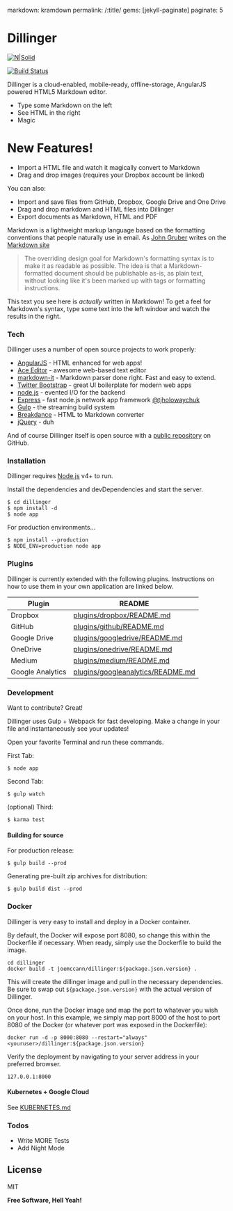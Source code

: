 markdown: kramdown
permalink: /:title/
gems: [jekyll-paginate]
paginate: 5

<h1 id="dillinger">Dillinger</h1>
<p><a href="https://nodesource.com/products/nsolid"><img src="https://cldup.com/dTxpPi9lDf.thumb.png" alt="N|Solid"></a></p>
<p><a href="https://travis-ci.org/joemccann/dillinger"><img src="https://travis-ci.org/joemccann/dillinger.svg?branch=master" alt="Build Status"></a></p>
<p>Dillinger is a cloud-enabled, mobile-ready, offline-storage, AngularJS powered HTML5 Markdown editor.</p>
<ul>
<li>Type some Markdown on the left</li>
<li>See HTML in the right</li>
<li>Magic</li>
</ul>
<h1 id="new-features-">New Features!</h1>
<ul>
<li>Import a HTML file and watch it magically convert to Markdown</li>
<li>Drag and drop images (requires your Dropbox account be linked)</li>
</ul>
<p>You can also:</p>
<ul>
<li>Import and save files from GitHub, Dropbox, Google Drive and One Drive</li>
<li>Drag and drop markdown and HTML files into Dillinger</li>
<li>Export documents as Markdown, HTML and PDF</li>
</ul>
<p>Markdown is a lightweight markup language based on the formatting conventions that people naturally use in email.  As <a href="http://daringfireball.net">John Gruber</a> writes on the <a href="http://daringfireball.net/projects/markdown/">Markdown site</a></p>
<blockquote>
<p>The overriding design goal for Markdown&#39;s
formatting syntax is to make it as readable
as possible. The idea is that a
Markdown-formatted document should be
publishable as-is, as plain text, without
looking like it&#39;s been marked up with tags
or formatting instructions.</p>
</blockquote>
<p>This text you see here is <em>actually</em> written in Markdown! To get a feel for Markdown&#39;s syntax, type some text into the left window and watch the results in the right.</p>
<h3 id="tech">Tech</h3>
<p>Dillinger uses a number of open source projects to work properly:</p>
<ul>
<li><a href="http://angularjs.org">AngularJS</a> - HTML enhanced for web apps!</li>
<li><a href="http://ace.ajax.org">Ace Editor</a> - awesome web-based text editor</li>
<li><a href="https://github.com/markdown-it/markdown-it">markdown-it</a> - Markdown parser done right. Fast and easy to extend.</li>
<li><a href="http://twitter.github.com/bootstrap/">Twitter Bootstrap</a> - great UI boilerplate for modern web apps</li>
<li><a href="http://nodejs.org">node.js</a> - evented I/O for the backend</li>
<li><a href="http://expressjs.com">Express</a> - fast node.js network app framework <a href="http://twitter.com/tjholowaychuk">@tjholowaychuk</a></li>
<li><a href="http://gulpjs.com">Gulp</a> - the streaming build system</li>
<li><a href="https://breakdance.github.io/breakdance/">Breakdance</a> - HTML to Markdown converter</li>
<li><a href="http://jquery.com">jQuery</a> - duh</li>
</ul>
<p>And of course Dillinger itself is open source with a <a href="https://github.com/joemccann/dillinger">public repository</a>
 on GitHub.</p>
<h3 id="installation">Installation</h3>
<p>Dillinger requires <a href="https://nodejs.org/">Node.js</a> v4+ to run.</p>
<p>Install the dependencies and devDependencies and start the server.</p>
<pre><code class="lang-sh">$ cd dillinger
$ npm install -d
$ <span class="hljs-keyword">node</span> <span class="hljs-title">app</span>
</code></pre>
<p>For production environments...</p>
<pre><code class="lang-sh">$ npm install --production
$ <span class="hljs-attr">NODE_ENV=</span>production <span class="hljs-keyword">node</span> <span class="hljs-title">app</span>
</code></pre>
<h3 id="plugins">Plugins</h3>
<p>Dillinger is currently extended with the following plugins. Instructions on how to use them in your own application are linked below.</p>
<table>
<thead>
<tr>
<th>Plugin</th>
<th>README</th>
</tr>
</thead>
<tbody>
<tr>
<td>Dropbox</td>
<td><a href="https://github.com/joemccann/dillinger/tree/master/plugins/dropbox/README.md">plugins/dropbox/README.md</a></td>
</tr>
<tr>
<td>GitHub</td>
<td><a href="https://github.com/joemccann/dillinger/tree/master/plugins/github/README.md">plugins/github/README.md</a></td>
</tr>
<tr>
<td>Google Drive</td>
<td><a href="https://github.com/joemccann/dillinger/tree/master/plugins/googledrive/README.md">plugins/googledrive/README.md</a></td>
</tr>
<tr>
<td>OneDrive</td>
<td><a href="https://github.com/joemccann/dillinger/tree/master/plugins/onedrive/README.md">plugins/onedrive/README.md</a></td>
</tr>
<tr>
<td>Medium</td>
<td><a href="https://github.com/joemccann/dillinger/tree/master/plugins/medium/README.md">plugins/medium/README.md</a></td>
</tr>
<tr>
<td>Google Analytics</td>
<td><a href="https://github.com/RahulHP/dillinger/blob/master/plugins/googleanalytics/README.md">plugins/googleanalytics/README.md</a></td>
</tr>
</tbody>
</table>
<h3 id="development">Development</h3>
<p>Want to contribute? Great!</p>
<p>Dillinger uses Gulp + Webpack for fast developing.
Make a change in your file and instantaneously see your updates!</p>
<p>Open your favorite Terminal and run these commands.</p>
<p>First Tab:</p>
<pre><code class="lang-sh">$ <span class="hljs-keyword">node</span> <span class="hljs-title">app</span>
</code></pre>
<p>Second Tab:</p>
<pre><code class="lang-sh"><span class="hljs-variable">$ </span>gulp watch
</code></pre>
<p>(optional) Third:</p>
<pre><code class="lang-sh">$ karma <span class="hljs-built_in">test</span>
</code></pre>
<h4 id="building-for-source">Building for source</h4>
<p>For production release:</p>
<pre><code class="lang-sh"><span class="hljs-symbol">$</span> gulp build --<span class="hljs-keyword">prod</span>
</code></pre>
<p>Generating pre-built zip archives for distribution:</p>
<pre><code class="lang-sh"><span class="hljs-symbol">$</span> gulp build dist --<span class="hljs-keyword">prod</span>
</code></pre>
<h3 id="docker">Docker</h3>
<p>Dillinger is very easy to install and deploy in a Docker container.</p>
<p>By default, the Docker will expose port 8080, so change this within the Dockerfile if necessary. When ready, simply use the Dockerfile to build the image.</p>
<pre><code class="lang-sh">cd <span class="hljs-keyword">dillinger
</span>docker <span class="hljs-keyword">build </span>-t <span class="hljs-keyword">joemccann/dillinger:${package.json.version} </span>.
</code></pre>
<p>This will create the dillinger image and pull in the necessary dependencies. Be sure to swap out <code>${package.json.version}</code> with the actual version of Dillinger.</p>
<p>Once done, run the Docker image and map the port to whatever you wish on your host. In this example, we simply map port 8000 of the host to port 8080 of the Docker (or whatever port was exposed in the Dockerfile):</p>
<pre><code class="lang-sh">docker run -d -<span class="hljs-selector-tag">p</span> <span class="hljs-number">8000</span>:<span class="hljs-number">8080</span> --restart=<span class="hljs-string">"always"</span> &lt;youruser&gt;/dillinger:${package<span class="hljs-selector-class">.json</span><span class="hljs-selector-class">.version</span>}
</code></pre>
<p>Verify the deployment by navigating to your server address in your preferred browser.</p>
<pre><code class="lang-sh">127<span class="hljs-selector-class">.0</span><span class="hljs-selector-class">.0</span><span class="hljs-selector-class">.1</span><span class="hljs-selector-pseudo">:8000</span>
</code></pre>
<h4 id="kubernetes-google-cloud">Kubernetes + Google Cloud</h4>
<p>See <a href="https://github.com/joemccann/dillinger/blob/master/KUBERNETES.md">KUBERNETES.md</a></p>
<h3 id="todos">Todos</h3>
<ul>
<li>Write MORE Tests</li>
<li>Add Night Mode</li>
</ul>
<h2 id="license">License</h2>
<p>MIT</p>
<p><strong>Free Software, Hell Yeah!</strong></p>
